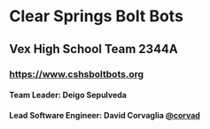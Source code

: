 # Clear Springs Bolt Bots
## Vex High School Team 2344A
### https://www.cshsboltbots.org
#### Team Leader: Deigo Sepulveda
#### Lead Software Engineer: David Corvaglia [@corvad](https://github.com/corvad)
